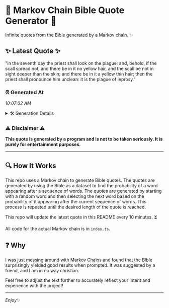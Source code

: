 # 📖 Markov Chain Bible Quote Generator 📖

Infinite quotes from the Bible generated by a Markov chain. ✨

## ✨ Latest Quote ✨
"in the seventh day the priest shall look on the plague: and, behold, if the scall spread not, and there be in it no yellow hair, and the scall be not in sight deeper than the skin; and there be in it a yellow thin hair; then the priest shall pronounce him unclean: it is the plague of leprosy."

### ⏰ Generated At
*10:07:02 AM*

<details>
    <summary>🛠️ Generation Details</summary>
    <p>
        <strong>🌱 Seed:</strong> in<br>
        <strong>🔄 Iterations:</strong> 58<br>
        <strong>📜 Context History:</strong><br>[ in ]: the<br>[ in, the ]: seventh<br>[ in, the, seventh ]: day<br>[ in, the, seventh, day ]: the<br>[ in, the, seventh, day, the ]: priest<br>[ in, the, seventh, day, the, priest ]: shall<br>[ the, seventh, day, the, priest, shall ]: look<br>[ seventh, day, the, priest, shall, look ]: on<br>[ day, the, priest, shall, look, on ]: the<br>[ the, priest, shall, look, on, the ]: plague:<br>[ priest, shall, look, on, the, plague: ]: and,<br>[ shall, look, on, the, plague:, and, ]: behold,<br>[ look, on, the, plague:, and,, behold, ]: if<br>[ on, the, plague:, and,, behold,, if ]: the<br>[ the, plague:, and,, behold,, if, the ]: scall<br>[ plague:, and,, behold,, if, the, scall ]: spread<br>[ and,, behold,, if, the, scall, spread ]: not,<br>[ behold,, if, the, scall, spread, not, ]: and<br>[ if, the, scall, spread, not,, and ]: there<br>[ the, scall, spread, not,, and, there ]: be<br>[ scall, spread, not,, and, there, be ]: in<br>[ spread, not,, and, there, be, in ]: it<br>[ not,, and, there, be, in, it ]: no<br>[ and, there, be, in, it, no ]: yellow<br>[ there, be, in, it, no, yellow ]: hair,<br>[ be, in, it, no, yellow, hair, ]: and<br>[ in, it, no, yellow, hair,, and ]: the<br>[ it, no, yellow, hair,, and, the ]: scall<br>[ no, yellow, hair,, and, the, scall ]: be<br>[ yellow, hair,, and, the, scall, be ]: not<br>[ hair,, and, the, scall, be, not ]: in<br>[ and, the, scall, be, not, in ]: sight<br>[ the, scall, be, not, in, sight ]: deeper<br>[ scall, be, not, in, sight, deeper ]: than<br>[ be, not, in, sight, deeper, than ]: the<br>[ not, in, sight, deeper, than, the ]: skin;<br>[ in, sight, deeper, than, the, skin; ]: and<br>[ sight, deeper, than, the, skin;, and ]: there<br>[ deeper, than, the, skin;, and, there ]: be<br>[ than, the, skin;, and, there, be ]: in<br>[ the, skin;, and, there, be, in ]: it<br>[ skin;, and, there, be, in, it ]: a<br>[ and, there, be, in, it, a ]: yellow<br>[ there, be, in, it, a, yellow ]: thin<br>[ be, in, it, a, yellow, thin ]: hair;<br>[ in, it, a, yellow, thin, hair; ]: then<br>[ it, a, yellow, thin, hair;, then ]: the<br>[ a, yellow, thin, hair;, then, the ]: priest<br>[ yellow, thin, hair;, then, the, priest ]: shall<br>[ thin, hair;, then, the, priest, shall ]: pronounce<br>[ hair;, then, the, priest, shall, pronounce ]: him<br>[ then, the, priest, shall, pronounce, him ]: unclean:<br>[ the, priest, shall, pronounce, him, unclean: ]: it<br>[ priest, shall, pronounce, him, unclean:, it ]: is<br>[ shall, pronounce, him, unclean:, it, is ]: the<br>[ pronounce, him, unclean:, it, is, the ]: plague<br>[ him, unclean:, it, is, the, plague ]: of<br>[ unclean:, it, is, the, plague, of ]: leprosy.<br>
    </p>
</details>

### ⚠️ Disclaimer ⚠️
**This quote is generated by a program and is not to be taken seriously. It is purely for entertainment purposes.**

---

## 🔍 How It Works

This repo uses a Markov chain to generate Bible quotes. The quotes are generated by using the Bible as a dataset to find the probability of a word appearing after a sequence of words. The quotes are generated by starting with a random word and then selecting the next word based on the probability of it appearing after the current sequence of words. This process is repeated until the desired length of the quote is reached.

This repo will update the latest quote in this README every 10 minutes. ⏳

All code for the actual Markov chain is in `index.ts`.

## ❓ Why

I was just messing around with Markov Chains and found that the Bible surprisingly yielded good results when prompted. 
It was suggested by a friend, and I am in no way christian.

Feel free to adjust the text further to accurately reflect your intent and experience with the project!

---

*Enjoy*✨
